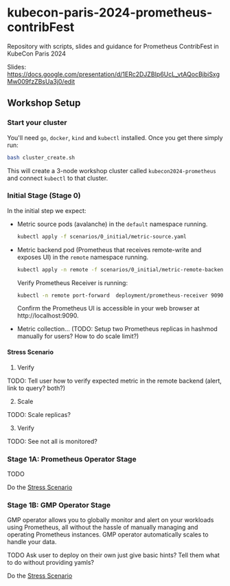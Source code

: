 # kubecon-paris-2024-prometheus-contribFest

Repository with scripts, slides and guidance for Prometheus ContribFest in KubeCon Paris 2024

Slides: https://docs.google.com/presentation/d/1ERc2DJZBIp6UcL_vtAQocBjbiSxgMw009fzZBsUa3j0/edit

## Workshop Setup

### Start your cluster

You'll need `go`, `docker`, `kind` and `kubectl` installed. Once you get there simply
run:

```sh 
bash cluster_create.sh
```

This will create a 3-node workshop cluster called `kubecon2024-prometheus` and connect `kubectl` to that cluster.

### Initial Stage (Stage 0)

In the initial step we expect:

* Metric source pods (avalanche) in the `default` namespace running.

  ```bash
  kubectl apply -f scenarios/0_initial/metric-source.yaml
  ```

* Metric backend pod (Prometheus that receives remote-write and exposes UI) in the `remote` namespace running.

  ```bash
  kubectl apply -n remote -f scenarios/0_initial/metric-remote-backend.yaml
  ```

  Verify Prometheus Receiver is running:
  
  ```bash
  kubectl -n remote port-forward  deployment/prometheus-receiver 9090
  ```
  
  Confirm the Prometheus UI is accessible in your web browser at http://localhost:9090.

* Metric collection... (TODO: Setup two Prometheus replicas in hashmod manually for users? How to do scale limit?)

#### Stress Scenario

1. Verify

TODO: Tell user how to verify expected metric in the remote backend (alert, link to query? both?)

2. Scale

TODO: Scale replicas?

3. Verify
   
TODO: See not all is monitored?

### Stage 1A: Prometheus Operator Stage

TODO

Do the [Stress Scenario](#stress-scenario)

### Stage 1B: GMP Operator Stage

GMP operator allows you to globally monitor and alert on your workloads using Prometheus,
all without the hassle of manually managing and operating Prometheus instances. GMP operator automatically scales to handle your data.

TODO Ask user to deploy on their own just give basic hints? Tell them what to do without providing yamls?

Do the [Stress Scenario](#stress-scenario)

